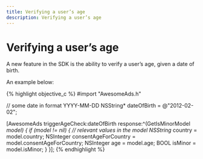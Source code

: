 ```yaml
---
title: Verifying a user’s age
description: Verifying a user’s age
---
```


# Verifying a user’s age

A new feature in the SDK is the ability to verify a user’s age, given a date of birth.

An example below:

{% highlight objective_c %}
#import "AwesomeAds.h"

// some date in format YYYY-MM-DD
NSString* dateOfBirth = @"2012-02-02";

[AwesomeAds triggerAgeCheck:dateOfBirth response:^(GetIsMinorModel *model) {
  if (model != nil) {
    // relevant values in the model
    NSString* country = model.country;
    NSInteger consentAgeForCountry = model.consentAgeForCountry;
    NSInteger age = model.age;
    BOOL isMinor = model.isMinor;
  }
}];
{% endhighlight %}